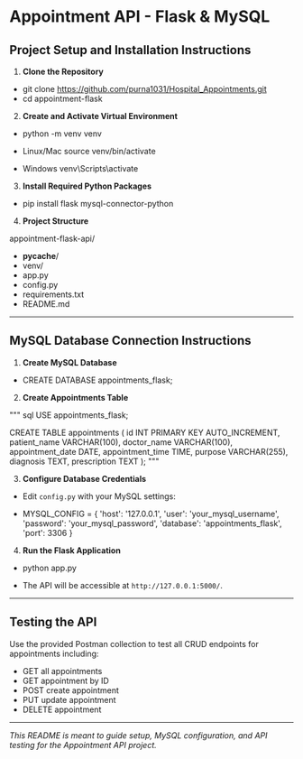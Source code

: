 # Appointment API - Flask & MySQL

## Project Setup and Installation Instructions

1. **Clone the Repository**

- git clone https://github.com/purna1031/Hospital_Appointments.git
- cd appointment-flask


2. **Create and Activate Virtual Environment**

- python -m venv venv

- Linux/Mac
source venv/bin/activate

- Windows
venv\Scripts\activate


3. **Install Required Python Packages**

- pip install flask mysql-connector-python


4. **Project Structure**

appointment-flask-api/
- __pycache__/
- venv/
- app.py
- config.py
- requirements.txt
- README.md



---

## MySQL Database Connection Instructions

1. **Create MySQL Database**

- CREATE DATABASE appointments_flask;


2. **Create Appointments Table**

""" sql 
USE appointments_flask;

CREATE TABLE appointments (
id INT PRIMARY KEY AUTO_INCREMENT,
patient_name VARCHAR(100),
doctor_name VARCHAR(100),
appointment_date DATE,
appointment_time TIME,
purpose VARCHAR(255),
diagnosis TEXT,
prescription TEXT
);
"""

3. **Configure Database Credentials**

- Edit `config.py` with your MySQL settings:

- MYSQL_CONFIG = {
'host': '127.0.0.1',
'user': 'your_mysql_username',
'password': 'your_mysql_password',
'database': 'appointments_flask',
'port': 3306
}


4. **Run the Flask Application**

- python app.py


- The API will be accessible at `http://127.0.0.1:5000/`.

---

## Testing the API

Use the provided Postman collection to test all CRUD endpoints for appointments including:

- GET all appointments
- GET appointment by ID
- POST create appointment
- PUT update appointment
- DELETE appointment

---


*This README is meant to guide setup, MySQL configuration, and API testing for the Appointment API 
project.*
